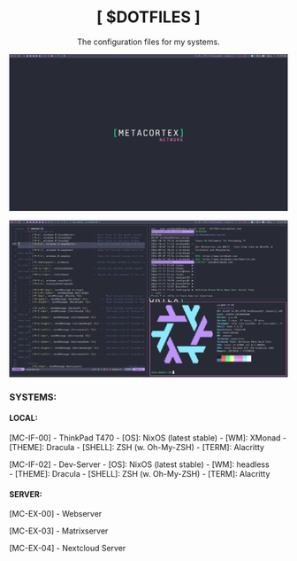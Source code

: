 <h1 align="center">[ $DOTFILES ]</h1>
<p align="center">The configuration files for my systems.</p>

<p align="center">
  <img src="/img/screenshot01.png" width="600" />
</p>

<p align="center">
  <img src="/img/screenshot02.png" width="600" />
</p>

### SYSTEMS:
#### LOCAL:
[MC-IF-00] - ThinkPad T470
    - [OS]: NixOS (latest stable)
    - [WM]: XMonad 
    - [THEME]: Dracula
    - [SHELL]: ZSH (w. Oh-My-ZSH)
    - [TERM]: Alacritty

[MC-IF-02] - Dev-Server
    - [OS]: NixOS (latest stable)
    - [WM]: headless  
    - [THEME]: Dracula
    - [SHELL]: ZSH (w. Oh-My-ZSH)
    - [TERM]: Alacritty

#### SERVER:
[MC-EX-00] - Webserver

[MC-EX-03] - Matrixserver

[MC-EX-04] - Nextcloud Server

